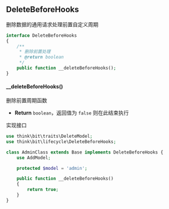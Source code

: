## DeleteBeforeHooks

删除数据的通用请求处理前置自定义周期

```php
interface DeleteBeforeHooks
{
    /**
     * 删除前置处理
     * @return boolean
     */
    public function __deleteBeforeHooks();
}
```

#### __deleteBeforeHooks()

删除前置周期函数

- **Return** `boolean`，返回值为 `false` 则在此结束执行

实现接口

```php
use think\bit\traits\DeleteModel;
use think\bit\lifecycle\DeleteBeforeHooks;

class AdminClass extends Base implements DeleteBeforeHooks {
    use AddModel;

    protected $model = 'admin';

    public function __deleteBeforeHooks()
    {
        return true;
    }
}
```